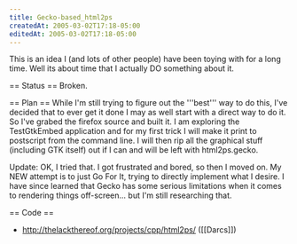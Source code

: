 ```yaml
---
title: Gecko-based_html2ps
createdAt: 2005-03-02T17:18-05:00
editedAt: 2005-03-02T17:18-05:00
---
```


This is an idea I (and lots of other people) have been toying with for a long time. Well its about time that I actually DO something about it.

== Status ==
Broken.

== Plan ==
While I'm still trying to figure out the '''best''' way to do this, I've decided that to ever get it done I may as well start with a direct way to do it. So I've grabed the firefox source and built it. I am exploring the TestGtkEmbed application and for my first trick I will make it print to postscript from the command line. I will then rip all the graphical stuff (including GTK itself) out if I can and will be left with html2ps.gecko.

Update: OK, I tried that. I got frustrated and bored, so then I moved on. My NEW attempt is to just Go For It, trying to directly implement what I desire. I have since learned that Gecko has some serious limitations when it comes to rendering things off-screen... but I'm still researching that.

== Code ==
* http://thelackthereof.org/projects/cpp/html2ps/ ([[Darcs]])


